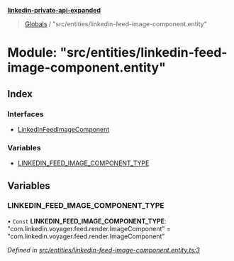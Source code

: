 **[linkedin-private-api-expanded](../README.md)**

> [Globals](../globals.md) / "src/entities/linkedin-feed-image-component.entity"

# Module: "src/entities/linkedin-feed-image-component.entity"

## Index

### Interfaces

* [LinkedInFeedImageComponent](../interfaces/_src_entities_linkedin_feed_image_component_entity_.linkedinfeedimagecomponent.md)

### Variables

* [LINKEDIN\_FEED\_IMAGE\_COMPONENT\_TYPE](_src_entities_linkedin_feed_image_component_entity_.md#linkedin_feed_image_component_type)

## Variables

### LINKEDIN\_FEED\_IMAGE\_COMPONENT\_TYPE

• `Const` **LINKEDIN\_FEED\_IMAGE\_COMPONENT\_TYPE**: \"com.linkedin.voyager.feed.render.ImageComponent\" = "com.linkedin.voyager.feed.render.ImageComponent"

*Defined in [src/entities/linkedin-feed-image-component.entity.ts:3](https://github.com/khanhtranngoccva/linkedin-private-api/blob/17c022a/src/entities/linkedin-feed-image-component.entity.ts#L3)*

